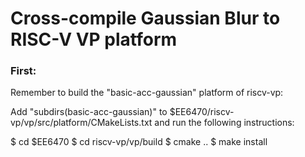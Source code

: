 # Cross-compile Gaussian Blur to RISC-V VP platform

### First:  

Remember to build the "basic-acc-gaussian" platform of riscv-vp:  

Add "subdirs(basic-acc-gaussian)" to $EE6470/riscv-vp/vp/src/platform/CMakeLists.txt and run the following instructions:  

$ cd $EE6470
$ cd riscv-vp/vp/build
$ cmake ..
$ make install

